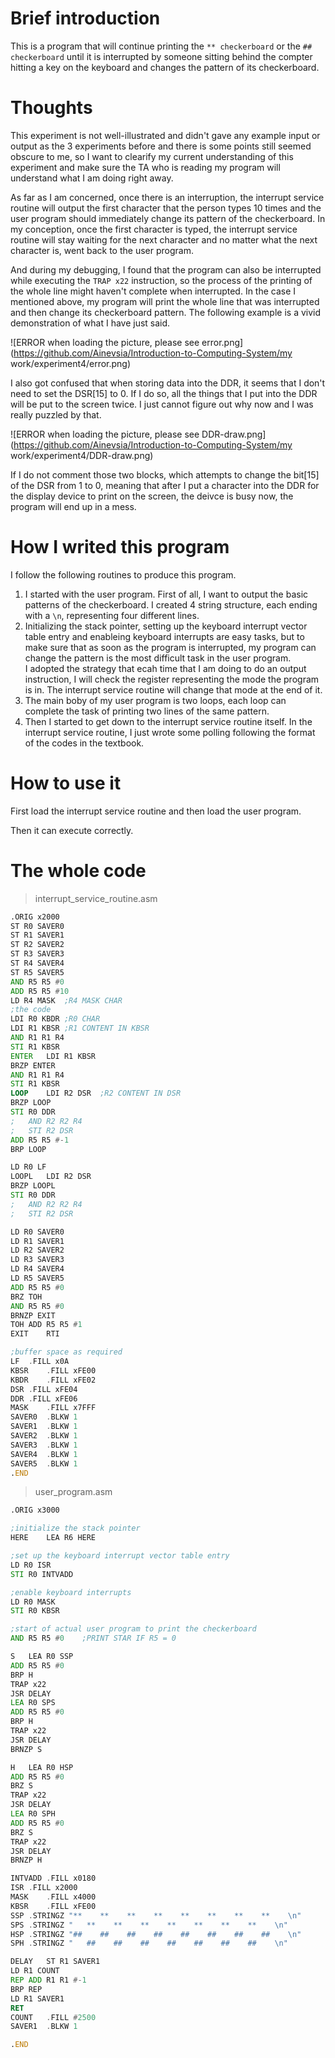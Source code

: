 # Brief introduction
This is a program that will continue printing the `** checkerboard` or the `## checkerboard` until it is interrupted by someone sitting behind the compter hitting a key on the keyboard and changes the pattern of its checkerboard.

# Thoughts
This experiment is not well-illustrated and didn't gave any example input or output as the 3 experiments before and there is some points still seemed obscure to me, so I want to clearify my current understanding of this experiment and make sure the TA who is reading my program will understand what I am doing right away.

As far as I am concerned, once there is an interruption, the interrupt service routine will output the first character that the person types 10 times and the user program should immediately change its pattern of the checkerboard. In my conception, once the first character is typed, the interrupt service routine will stay waiting for the next character and no matter what the next character is, went back to the user program.

And during my debugging, I found that the program can also be interrupted while executing the `TRAP x22` instruction, so the process of the printing of the whole line might haven't complete when interrupted. In the case I mentioned above, my program will print the whole line that was interrupted and then change its checkerboard pattern. The following example is a vivid demonstration of what I have just said.

![ERROR when loading the picture, please see error.png](https://github.com/Ainevsia/Introduction-to-Computing-System/my work/experiment4/error.png)

I also got confused that when storing data into the DDR, it seems that I don't need to set the DSR[15] to 0. If I do so, all the things that I put into the DDR will be put to the screen twice. I just cannot figure out why now and I was really puzzled by that.

![ERROR when loading the picture, please see DDR-draw.png](https://github.com/Ainevsia/Introduction-to-Computing-System/my work/experiment4/DDR-draw.png)

If I do not comment those two blocks, which attempts to change the bit[15] of the DSR from 1 to 0, meaning that after I put a character into the DDR for the display device to print on the screen, the deivce is busy now, the program will end up in a mess.

# How I writed this program
I follow the following routines to produce this program.
1. I started with the user program. First of all, I want to output the basic patterns of the checkerboard. I created 4 string structure, each ending with a `\n`, representing four different lines.
2. Initializing the stack pointer, setting up the keyboard interrupt vector table entry and enableing keyboard interrupts are easy tasks, but to make sure that as soon as the program is interrupted, my program can change the pattern is the most difficult task in the user program.  
I adopted the strategy that ecah time that I am doing to do an output instruction, I will check the register representing the mode the program is in. The interrupt service routine will change that mode at the end of it.
3. The main boby of my user program is two loops, each loop can complete the task of printing two lines of the same pattern.
4. Then I started to get down to the interrupt service routine itself. In the interrupt service routine, I just wrote some polling following the format of the codes in the textbook.

# How to use it

First load the interrupt service routine and then load the user program.

Then it can execute correctly.

# The whole code
> interrupt_service_routine.asm

```asm
.ORIG x2000
ST R0 SAVER0
ST R1 SAVER1
ST R2 SAVER2
ST R3 SAVER3
ST R4 SAVER4
ST R5 SAVER5
AND R5 R5 #0
ADD R5 R5 #10
LD R4 MASK	;R4 MASK CHAR
;the code
LDI R0 KBDR	;R0 CHAR
LDI R1 KBSR	;R1 CONTENT IN KBSR
AND R1 R1 R4
STI R1 KBSR
ENTER	LDI R1 KBSR
BRZP ENTER
AND R1 R1 R4
STI R1 KBSR
LOOP	LDI R2 DSR	;R2 CONTENT IN DSR
BRZP LOOP
STI R0 DDR
;	AND R2 R2 R4
;	STI R2 DSR
ADD R5 R5 #-1
BRP LOOP

LD R0 LF
LOOPL	LDI R2 DSR
BRZP LOOPL
STI R0 DDR
;	AND R2 R2 R4
;	STI R2 DSR

LD R0 SAVER0
LD R1 SAVER1
LD R2 SAVER2
LD R3 SAVER3
LD R4 SAVER4
LD R5 SAVER5
ADD R5 R5 #0
BRZ TOH
AND R5 R5 #0
BRNZP EXIT
TOH	ADD R5 R5 #1
EXIT	RTI

;buffer space as required
LF	.FILL x0A
KBSR	.FILL xFE00
KBDR	.FILL xFE02
DSR	.FILL xFE04
DDR	.FILL xFE06
MASK	.FILL x7FFF
SAVER0	.BLKW 1
SAVER1	.BLKW 1
SAVER2	.BLKW 1
SAVER3	.BLKW 1
SAVER4	.BLKW 1
SAVER5	.BLKW 1
.END
```

> user_program.asm

```asm
.ORIG x3000

;initialize the stack pointer
HERE	LEA R6 HERE

;set up the keyboard interrupt vector table entry
LD R0 ISR
STI R0 INTVADD

;enable keyboard interrupts
LD R0 MASK
STI R0 KBSR

;start of actual user program to print the checkerboard
AND R5 R5 #0	;PRINT STAR IF R5 = 0

S	LEA R0 SSP
ADD R5 R5 #0
BRP H
TRAP x22
JSR DELAY
LEA R0 SPS
ADD R5 R5 #0
BRP H
TRAP x22
JSR DELAY
BRNZP S

H	LEA R0 HSP
ADD R5 R5 #0
BRZ S
TRAP x22
JSR DELAY
LEA R0 SPH
ADD R5 R5 #0
BRZ S
TRAP x22
JSR DELAY
BRNZP H

INTVADD	.FILL x0180
ISR	.FILL x2000
MASK	.FILL x4000
KBSR	.FILL xFE00
SSP	.STRINGZ "**    **    **    **    **    **    **    **    \n"
SPS	.STRINGZ "   **    **    **    **    **    **    **    \n"
HSP	.STRINGZ "##    ##    ##    ##    ##    ##    ##    ##    \n"
SPH	.STRINGZ "   ##    ##    ##    ##    ##    ##    ##    \n"

DELAY	ST R1 SAVER1
LD R1 COUNT
REP	ADD R1 R1 #-1
BRP REP
LD R1 SAVER1
RET
COUNT	.FILL #2500
SAVER1	.BLKW 1

.END
```

